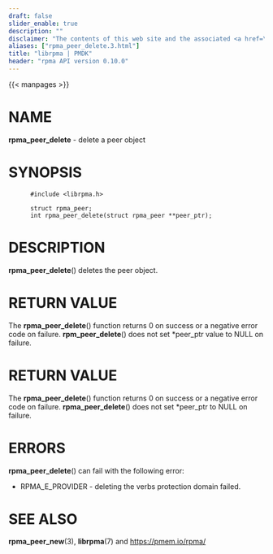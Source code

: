 ```yaml
---
draft: false
slider_enable: true
description: ""
disclaimer: "The contents of this web site and the associated <a href=\"https://github.com/pmem\">GitHub repositories</a> are BSD-licensed open source."
aliases: ["rpma_peer_delete.3.html"]
title: "librpma | PMDK"
header: "rpma API version 0.10.0"
---
```

{{< manpages >}}

[comment]: <> (SPDX-License-Identifier: BSD-3-Clause)
[comment]: <> (Copyright 2020, Intel Corporation)

NAME
====

**rpma\_peer\_delete** - delete a peer object

SYNOPSIS
========

          #include <librpma.h>

          struct rpma_peer;
          int rpma_peer_delete(struct rpma_peer **peer_ptr);

DESCRIPTION
===========

**rpma\_peer\_delete**() deletes the peer object.

RETURN VALUE
============

The **rpma\_peer\_delete**() function returns 0 on success or a negative
error code on failure. **rpm\_peer\_delete**() does not set \*peer\_ptr
value to NULL on failure.

RETURN VALUE
============

The **rpma\_peer\_delete**() function returns 0 on success or a negative
error code on failure. **rpma\_peer\_delete**() does not set \*peer\_ptr
to NULL on failure.

ERRORS
======

**rpma\_peer\_delete**() can fail with the following error:

-   RPMA\_E\_PROVIDER - deleting the verbs protection domain failed.

SEE ALSO
========

**rpma\_peer\_new**(3), **librpma**(7) and https://pmem.io/rpma/
